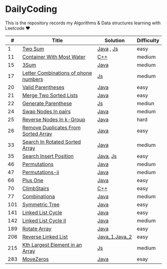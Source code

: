 <!--
 * @Author: AlanGolphi
 * @Date: 2020-07-11 22:25:43
 * @LastEditTime: 2021-03-17 10:52:45
-->

# DailyCoding

This is the repository records my Algorithms &amp; Data structures learning with Leetcode &hearts;

| #   | Title                                                                                                     | Solution                                                                                                          | Difficulty |
| --- | --------------------------------------------------------------------------------------------------------- | ----------------------------------------------------------------------------------------------------------------- | ---------- |
| 1   | [Two Sum](https://leetcode.com/problems/two-sum/)                                                         | [Java](./sourceFile/Java/1_TwoSum.java) , [Js](./sourceFile/Js/1_twoSum.js)                                                                          | easy       |
| 11  | [Container With Most Water](https://leetcode.com/problems/container-with-most-water/)                     | [C++](./sourceFile/Cpp/11_ContainerWithMostWater.cpp)                                                             | medium     |
| 15  | [3Sum](https://leetcode.com/problems/3sum/)                                                               | [Java](./sourceFile/Java/15_ThreeSum.java)                                                                        | medium     |
|17| [Letter Combinations of phone numbers](https://leetcode.com/problems/letter-combinations-of-a-phone-number/)|[Js](./sourceFile/Js/17_LetterCombinations.js)|medium|
| 20  | [Valid Parentheses](https://leetcode-cn.com/problems/valid-parentheses/)                                  | [Java](./sourceFile/Java/20_ValidParentheses.java)                                                                | easy       |
| 21  | [Merge Two Sorted Lists](https://leetcode.com/problems/merge-two-sorted-lists/)                           | [Java](./sourceFile/Java/21_MergeTwoLists.java)                                                                   | easy       |
|22|[Generate Parenthese](https://leetcode.com/problems/generate-parentheses/)|[Js](./sourceFile/Js/22_GenerParentsis.js)|mediun|
| 24  | [Swap Nodes In pairs](https://leetcode.com/problems/swap-nodes-in-pairs/)                                 | [Java](./sourceFile/Java/24_SwapNodesInPairs.java)                                                                | medium     |
| 25  | [Reverse Nodes In k-Group](https://leetcode.com/problems/reverse-nodes-in-k-group/)                       | [Java](./sourceFile/Java/25_ReverseNodesInK-Group.java)                                                           | hard       |
| 26  | [Remove Duplicates From Sorted Array](https://leetcode.com/problems/remove-duplicates-from-sorted-array/) | [Java](./sourceFile/Java/26_RemoveDuplicates.java)                                                                | easy       |
| 33  | [Search In Rotated Sorted Array](https://leetcode.com/problems/search-in-rotated-sorted-array/)           | [Java](./sourceFile/Java/33_SearchRotatedSorted.java)                                                             | medium     |
|35|[Search Insert Position](https://leetcode.com/problems/search-insert-position/)|[Java](./sourceFile/Java/35_SearchInsertPosition.java), [Js](./sourceFile/Js/35_SearchInsertPosition.js) |easy|
| 46  | [Permutations](https://leetcode.com/problems/permutations/)                                               | [Java](./sourceFile/Java/46_Permutations.java)                                                                    | medium     |
| 47  | [Permutations-ii](https://leetcode.com/problems/permutations-ii/)                                         | [Java](./sourceFile/Java/47_PermuteUnique.java)                                                                   | medium     |
| 66  | [Plus One](https://leetcode.com/problems/plus-one/)                                                       | [Java](./sourceFile/Java/66_PlusOne.java)                                                                         | easy       |
| 70  | [ClimbStairs](https://leetcode.com/problems/climbing-stairs/)                                             | [C++](./sourceFile/Cpp/70_ClimbStairs.cpp)                                                                        | easy       |
| 77  | [Combinationa](https://leetcode.com/problems/combinations/)                                               | [Java](./sourceFile/Java/77_Combinations.java)                                                                    | medium     |
| 101 | [Symmetric Tree](https://leetcode.com/problems/symmetric-tree/)                                           | [Java](./sourceFile/Java/101_Symmetric_Tree.java)                                                                 | easy       |
| 141 | [Linked List Cycle](https://leetcode.com/problems/linked-list-cycle/)                                     | [Java](./sourceFile/Java/141_LinkedListCycle.java)                                                                | easy       |
| 142 | [Linked List Cycle II](https://leetcode-cn.com/problems/linked-list-cycle-ii/)                            | [Java](./sourceFile/Java/142_LinkedListCycleII.java)                                                              | medium     |
| 189 | [Rotate Array](https://leetcode.com/problems/rotate-array/)                                               | [Java](./sourceFile/Java/189_RotateArray.java)                                                                    | easy       |
| 206 | [Reverse Linked List](https://leetcode.com/problems/reverse-linked-list/)                                 | [Java_1](./sourceFile/Java/206_ReverseLinkedList_1.java),[Java_2](./sourceFile/Java/206_ReverseLinkedList_2.java) | easy       |
|215| [Kth Largest Element in an Array](https://leetcode.com/problems/kth-largest-element-in-an-array/)|[Js](./sourceFile/Js/215_findKthLargest.js)|medium|
| 283 | [MoveZeros](https://leetcode.com/problems/move-zeroes/)                                                   | [Java](./sourceFile/Java/283_MoveZeros.java)                                                                      | esay       |
